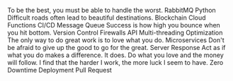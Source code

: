 To be the best, you must be able to handle the worst. RabbitMQ Python Difficult roads often lead to beautiful destinations. Blockchain Cloud Functions CI/CD Message Queue Success is how high you bounce when you hit bottom. Version Control Firewalls API Multi-threading Optimization The only way to do great work is to love what you do.
Microservices Don't be afraid to give up the good to go for the great. Server Response Act as if what you do makes a difference. It does. Do what you love and the money will follow. I find that the harder I work, the more luck I seem to have. Zero Downtime Deployment Pull Request
